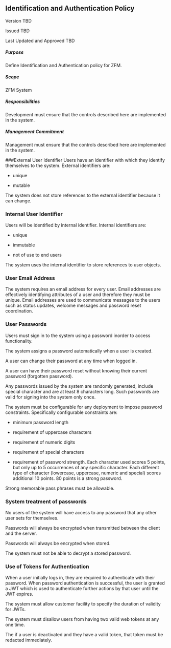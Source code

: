## Identification and Authentication Policy

Version TBD

Issued TBD

Last Updated and Approved TBD


##### Purpose
Define Identification and Authentication policy for ZFM.

##### Scope
ZFM System

##### Responsibilities
Development must ensure that the controls described here are implemented
in the system.

##### Management Commitment
Management must ensure that the controls described here are implemented in the system.


###External User Identifier
Users have an identifier with which they identify themselves to the system.
External identifiers are:

- unique
  
- mutable

The system does not store references to the external identifier because it can change.

### Internal User Identifier
Users will be identified by internal identifier.
Internal identifiers are:

- unique
  
- immutable
  
- not of use to end users

The system uses the internal identifier to store references to user objects.

### User Email Address

The system requires an email address for every user.
Email addresses are effectively identifying attributes of a user and therefore they must be unique.
Email addresses are used to communicate messages to the users such as status updates,
welcome messages and password reset coordination.

### User Passwords

Users must sign in to the system using a password inorder to access functionality.

The system assigns a password automatically when a user is created.

A user can change their password at any time when logged in.

A user can have their password reset without knowing their current password (forgotten password).

Any passwords issued by the system are randomly generated, include special character and are
at least 8 characters long. Such passwords are valid for signing into the system only once.

The system must be configurable for any deployment to impose password constraints.
Specifically configurable constraints are:

- minimum password length

- requirement of uppercase characters

- requirement of numeric digits

- requirement of special characters

- requirement of password strength. Each character used scores 5 points, but only up to 5 occurrences of any specific character.
  Each different type of character (lowercase, uppercase, numeric and special) scores additional 10 points. 
  80 points is a strong password.

Strong memorable pass phrases must be allowable.
  
### System treatment of passwords

No users of the system will have access to any password that any other user sets for themselves.

Passwords will always be encrypted when transmitted between the client and the server.

Passwords will always be encrypted when stored.

The system must not be able to decrypt a stored password.

### Use of Tokens for Authentication

When a user initially logs in, they are required to authenticate with their password.
When password authentication is successful, the user is granted a JWT which is used 
to authenticate further actions by that user until the JWT expires.

The system must allow customer facility to specify the duration of validity for JWTs.

The system must disallow users from having two valid web tokens at any one time.

The if a user is deactivated and they have a valid token, that token must be
redacted immediately.









